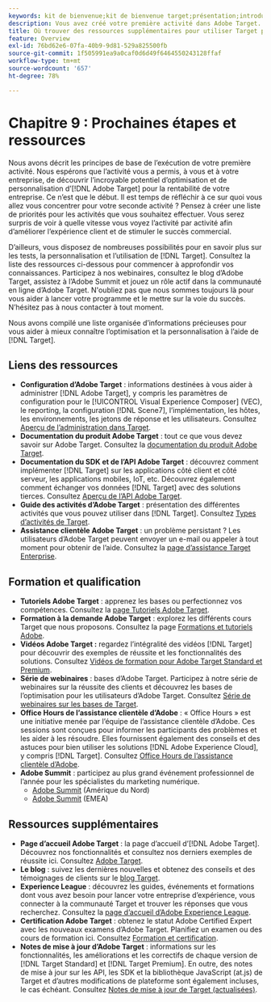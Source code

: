 ```yaml
---
keywords: kit de bienvenue;kit de bienvenue target;présentation;introduction;prise en main
description: Vous avez créé votre première activité dans Adobe Target. Quelle est la prochaine étape ? Cet article vous permet de trouver des liens vers d’autres ressources, des tutoriels de formation et des vidéos explicatives.
title: Où trouver des ressources supplémentaires pour utiliser Target plus efficacement ?
feature: Overview
exl-id: 76bd62e6-07fa-40b9-9d81-529a825500fb
source-git-commit: 1f505991ea9a0caf0d6d49f6464550243128ffaf
workflow-type: tm+mt
source-wordcount: '657'
ht-degree: 78%

---
```


# Chapitre 9 : Prochaines étapes et ressources

Nous avons décrit les principes de base de l’exécution de votre première activité. Nous espérons que l’activité vous a permis, à vous et à votre entreprise, de découvrir l’incroyable potentiel d’optimisation et de personnalisation d’[!DNL Adobe Target] pour la rentabilité de votre entreprise. Ce n’est que le début. Il est temps de réfléchir à ce sur quoi vous allez vous concentrer pour votre seconde activité ? Pensez à créer une liste de priorités pour les activités que vous souhaitez effectuer. Vous serez surpris de voir à quelle vitesse vous voyez l’activité par activité afin d’améliorer l’expérience client et de stimuler le succès commercial.

D’ailleurs, vous disposez de nombreuses possibilités pour en savoir plus sur les tests, la personnalisation et l’utilisation de [!DNL Target]. Consultez la liste des ressources ci-dessous pour commencer à approfondir vos connaissances. Participez à nos webinaires, consultez le blog d’Adobe Target, assistez à l’Adobe Summit et jouez un rôle actif dans la communauté en ligne d’Adobe Target. N&#39;oubliez pas que nous sommes toujours là pour vous aider à lancer votre programme et le mettre sur la voie du succès. N’hésitez pas à nous contacter à tout moment.

Nous avons compilé une liste organisée d’informations précieuses pour vous aider à mieux connaître l’optimisation et la personnalisation à l’aide de [!DNL Target].

## Liens des ressources

* **Configuration d’Adobe Target** : informations destinées à vous aider à administrer [!DNL Adobe Target], y compris les paramètres de configuration pour le [!UICONTROL Visual Experience Composer] (VEC), le reporting, la configuration [!DNL Scene7], l’implémentation, les hôtes, les environnements, les jetons de réponse et les utilisateurs. Consultez [Aperçu de l’administration dans Target](/help/main/administrating-target/administrating-target.md).
* **Documentation du produit Adobe Target** : tout ce que vous devez savoir sur Adobe Target. Consultez la [documentation du produit Adobe Target](https://experienceleague.adobe.com/docs/target/using/target-home.html?lang=fr).
* **Documentation du SDK et de l’API Adobe Target** : découvrez comment implémenter [!DNL Target] sur les applications côté client et côté serveur, les applications mobiles, IoT, etc. Découvrez également comment échanger vos données [!DNL Target] avec des solutions tierces. Consultez [Aperçu de l’API Adobe Target](/help/main/api/api-overview.md).
* **Guide des activités d’Adobe Target** : présentation des différentes activités que vous pouvez utiliser dans [!DNL Target]. Consultez [Types d’activités de Target](/help/main/c-activities/target-activities-guide.md).
* **Assistance clientèle Adobe Target** : un problème persistant ? Les utilisateurs d’Adobe Target peuvent envoyer un e-mail ou appeler à tout moment pour obtenir de l’aide. Consultez la [page d’assistance Target Enterprise](https://helpx.adobe.com/fr/contact/enterprise-support.ec.html#target).

## Formation et qualification

* **Tutoriels Adobe Target** : apprenez les bases ou perfectionnez vos compétences. Consultez la [page Tutoriels Adobe Target](https://experienceleague.adobe.com/docs/target-learn/tutorials/overview.html?lang=fr).
* **Formation à la demande Adobe Target** : explorez les différents cours Target que nous proposons. Consultez la page [Formations et tutoriels Adobe](https://helpx.adobe.com/fr/learning.html?promoid=KAUDK).
* **Vidéos Adobe Target :** regardez l’intégralité des vidéos [!DNL Target] pour découvrir des exemples de réussite et les fonctionnalités des solutions. Consultez [Vidéos de formation pour Adobe Target Standard et Premium](/help/main/c-intro/target-standard-premium-training-videos.md).
* **Série de webinaires** : bases d’Adobe Target. Participez à notre série de webinaires sur la réussite des clients et découvrez les bases de l’optimisation pour les utilisateurs d’Adobe Target. Consultez [Série de webinaires sur les bases de Target](/help/main/cmp-resources-and-contact-information.md#concept_11902FAC95C64479AABE020557A7EEE4).
* **Office Hours de l’assistance clientèle d’Adobe** : « Office Hours » est une initiative menée par l’équipe de l’assistance clientèle d’Adobe. Ces sessions sont conçues pour informer les participants des problèmes et les aider à les résoudre. Elles fournissent également des conseils et des astuces pour bien utiliser les solutions [!DNL Adobe Experience Cloud], y compris [!DNL Target]. Consultez [Office Hours de l’assistance clientèle d’Adobe](/help/main/cmp-resources-and-contact-information.md#concept_58EA30379D3B48C4848BA2A8C464A5B7).
* **Adobe Summit** : participez au plus grand événement professionnel de l’année pour les spécialistes du marketing numérique.
   * [Adobe Summit](https://summit.adobe.com/na/) (Amérique du Nord)
   * [Adobe Summit](https://summit-emea.adobe.com/emea/) (EMEA)

## Ressources supplémentaires

* **Page d’accueil Adobe Target** : la page d’accueil d’[!DNL Adobe Target]. Découvrez nos fonctionnalités et consultez nos derniers exemples de réussite ici. Consultez [Adobe Target](https://www.adobe.com/fr/marketing/target.html).
* **Le blog** : suivez les dernières nouvelles et obtenez des conseils et des témoignages de clients sur le [blog Target](https://blog.adobe.com/en/topics/target).
* **Experience League** : découvrez les guides, événements et formations dont vous avez besoin pour lancer votre entreprise d’expérience, vous connecter à la communauté Target et trouver les réponses que vous recherchez. Consultez la [page d’accueil d’Adobe Experience League](https://experienceleague.adobe.com/?lang=fr#home).
* **Certification Adobe Target** : obtenez le statut Adobe Certified Expert avec les nouveaux examens d’Adobe Target. Planifiez un examen ou des cours de formation ici. Consultez [Formation et certification](/help/main/c-intro/training-and-certification.md).
* **Notes de mise à jour d’Adobe Target** : informations sur les fonctionnalités, les améliorations et les correctifs de chaque version de [!DNL Target Standard] et [!DNL Target Premium]. En outre, des notes de mise à jour sur les API, les SDK et la bibliothèque JavaScript (at.js) de Target et d’autres modifications de plateforme sont également incluses, le cas échéant. Consultez [Notes de mise à jour de Target (actualisées)](/help/main/r-release-notes/release-notes.md).
